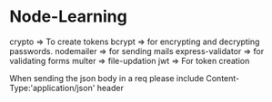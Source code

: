# Node-Learning

crypto => To create tokens
bcrypt => for encrypting and decrypting passwords.
nodemailer => for sending mails
express-validator => for validating forms
multer => file-updation
jwt => For token creation

When sending the json body in a req please include Content-Type:'application/json' header
